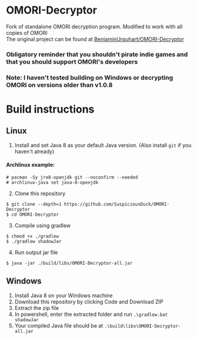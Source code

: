 # OMORI-Decryptor
Fork of standalone OMORI decryption program.
Modified to work with all copies of OMORI<br>
The original project can be found at [BenjaminUrquhart/OMORI-Decryptor](https://github.com/BenjaminUrquhart/OMORI-Decryptor)
### Obligatory reminder that you shouldn't pirate indie games and that you should support OMORI's developers
### Note: I haven't tested building on Windows or decrypting OMORI on versions older than v1.0.8
# Build instructions
## Linux
1. Install and set Java 8 as your default Java version. (Also install `git` if you haven't already) <br>
#### Archlinux example:
```
# pacman -Sy jre8-openjdk git --noconfirm --needed
# archlinux-java set java-8-openjdk
```
2. Clone this repository
```
$ git clone --depth=1 https://github.com/SuspiciousDuck/OMORI-Decryptor
$ cd OMORI-Decryptor
```
3. Compile using gradlew
```
$ chmod +x ./gradlew
$ ./gradlew shadowJar
```
4. Run output jar file
```
$ java -jar ./build/libs/OMORI-Decryptor-all.jar
```
## Windows
1. Install Java 8 on your Windows machine
2. Download this repository by clicking Code and Download ZIP
3. Extract the zip file
4. In powershell, enter the extracted folder and run `.\gradlew.bat shadowJar`
5. Your compiled Java file should be at `.\build\libs\OMORI-Decryptor-all.jar`